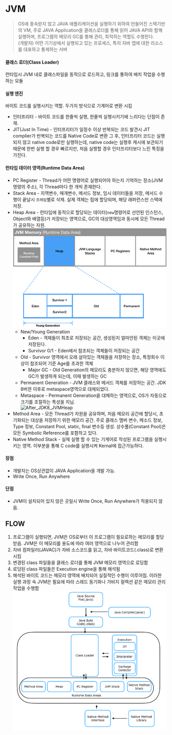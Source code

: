 JVM
===
> OS에 종속받지 않고 JAVA 애플리케이션을 실행하기 위하여 만들어진 스택기반의 VM, 주로 JAVA Application을 클래스로더를 통해 읽어 JAVA API와 함께 실행하며, 프로그램의 메모리 GC를 통해 관리, 최적하는 역할도 수행한다.  
> (개발자) 어떤 기기상에서 실행되고 있는 프로세스, 특히 자바 앱에 대한 리소스를 대표하고 통제하는 서버

#### 클래스 로더(Class Loader)
런타임시 JVM 내로 클래스파일을 동적으로 로드하고, 링크를 통하여 배치 작업을 수행하는 모듈  
 
#### 실행 엔진
바이트 코드를 실행시키는 역할. 두가지 방식으로 기계어로 변환 시킴
+ 인터프리터 - 바이트 코드를 한줄씩 실행, 한줄씩 실행시키기에 느리다는 단점이 존재.
+ JIT(Just In Time) - 인터프리터가 일정수 이상 반복되는 코드 발견시 JIT complier가 반복되는 코드를 Native Code로 변환 그 후, 인터프리터 코드는 실행되지 않고 native code로만 실행하는데, native code는 실행후 캐시에 보관되기때문에 한번 실행 할 경우 빠르지만, 처음 실행할 경우 인터프리터보다 느린 특징을 가진다.

#### 런타임 데이터 영역(Runtime Data Area)
+ PC Register - Thread가 어떤 명령어로 실행되어야 하는지 기억하는 장소(JVM 명령의 주소), 각 Thread마다 한 개씩 존재한다. 
+ Stack Area - 지역변수, 매개변수, 메서드 정보, 임시 데이터들을 저장, 메서드 수행이 끝날시 `프레임`별로 삭제. 실제 객체는 힙에 할당되며, 해당 래퍼런스만 스택에 저장.
+ Heap Area - 런타임에 동적으로 할당되는 데이터(`new`명령어로 선언된 인스턴스, Object와 배열등)가 저장되는 영역으로, GC의 대상영역임과 동시에 모든 Thread가 공유하는 자원.
![Heap_Area](../image/JVMHeap.png)  
    + New/Young Generation 
      + Eden - 객체들이 최초로 저장되는 공간, 생성된지 얼마안된 객체는 이곳에 저장된다.
      + Survivor 0/1 - Eden에서 참조되는 객체들이 저장되는 공간
    + Old - Survivor 영역에서 오래 살아있는 객체들을 저장하는 장소, 특정회수 이상이 참조되어 기준 Age를 초과한 객체
      + Major GC - Old Generation의 메모리도 충분하지 않으면, 해당 영역에도 GC가 발생하게 되는데, 이때 발생하는 GC
    + Permanent Generation - JVM 클래스와 메서드 객체를 저장하는 공간. JDK 8버젼 이후로 metaspace영역으로 대체되었다.
    + Metaspace - Permanent Generation을 대체하는 영역으로, OS가 자동으로 크기를 조절하는 특성을 지님.  
    ![After_JDK8_JVMHeap](https://velog.velcdn.com/images%2Fpearl0725%2Fpost%2Fa00063d3-e876-4b50-b767-ab434fdb90eb%2Fimage.png)
+ Method Area - 모든 Thread가 자원을 공유하며, 처음 메모리 공간에 할당시, 초기화되는 대상을 저장하기 위한 메모리 공간. 주로 클래스 멤버 변수, 메소드 정보, Type 정보, Constant Pool, static, final 변수등 생성. 상수풀(Constant Pool)은 모든 Symbolic Reference를 포함하고 있다. 
+ Native Method Stack - 실제 실행 할 수 있는 기계어로 작성된 프로그램을 실행시키는 영역. 이부분을 통해 C code를 실행시켜 Kernal에 접근가능하다.
#### 장점
+ 개발자는 OS상관없이 JAVA Application을 개발 가능.
+ Write Once, Run Anywhere
#### 단점
+ JVM이 설치되어 있지 않은 곳일시 Write Once, Run Anywhere가 적용되지 않음.

FLOW
---
1. 프로그램이 실행되면, JVM은 OS로부터 이 프로그램이 필요로하는 메모리를 할당받음. JVM은 이 메모리를 용도에 따라 여러 영역으로 나누어 관리함
2. 자바 컴파일러(JAVAC)가 자바 소스코드를 읽고, 자바 바이트코드(.class)로 변환시킴
3. 변경된 class 파일들을 클래스 로더를 통해 JVM 메모리 영역으로 로딩함
4. 로딩된 class 파일들은 Execution engine을 통해 해석됨
5. 해석된 바이트 코드는 메모리 영역에 배치되어 실질적인 수행이 이루어짐. 이러한 실행 과정 속 JVM은 필요에 따라 스레드 동기화나 가비지 컬렉션 같은 메모리 관리 작업을 수행함
![JVM_FLOW](../image/JVM.png)

